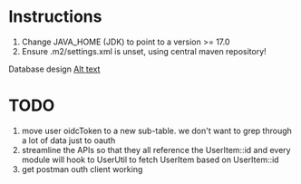 # Instructions

1. Change JAVA_HOME (JDK) to point to a version >= 17.0
2. Ensure .m2/settings.xml is unset, using central maven repository!

Database design
[Alt text](https://i.stack.imgur.com/rt26N.png)

# TODO 

1. move user oidcToken to a new sub-table. we don't want to grep through a lot of data just to oauth
2. streamline the APIs so that they all reference the UserItem::id and every module will hook to UserUtil to fetch UserItem based on UserItem::id
3. get postman outh client working